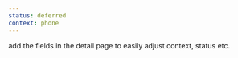 ```yaml
---
status: deferred
context: phone
---
```

add the fields in the detail page to easily adjust context, status etc.